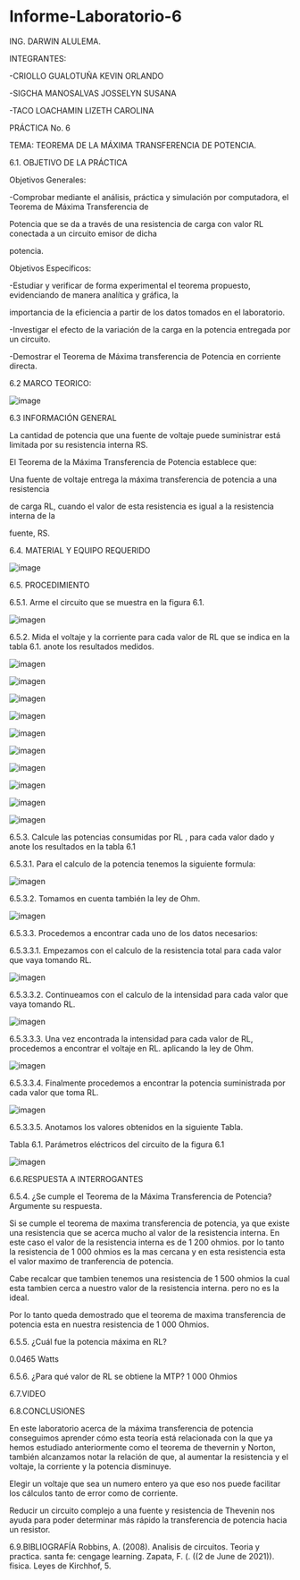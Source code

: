 # Informe-Laboratorio-6

ING. DARWIN ALULEMA.

INTEGRANTES:

-CRIOLLO GUALOTUÑA KEVIN ORLANDO

-SIGCHA MANOSALVAS JOSSELYN SUSANA

-TACO LOACHAMIN LIZETH CAROLINA

PRÁCTICA No. 6 

TEMA: TEOREMA DE LA MÁXIMA TRANSFERENCIA DE
POTENCIA. 

6.1. OBJETIVO DE LA PRÁCTICA

Objetivos Generales:


-Comprobar mediante el análisis, práctica y simulación por computadora, el Teorema de Máxima Transferencia de 

Potencia que se da a través de una resistencia de carga con valor RL conectada a un circuito emisor de dicha 

potencia.



Objetivos Específicos:

-Estudiar y verificar de forma experimental el teorema propuesto, evidenciando de manera analítica y gráfica, la

importancia de la eficiencia a partir de los datos tomados en el laboratorio. 

-Investigar el efecto de la variación de la carga en la potencia entregada por un circuito.

-Demostrar el Teorema de Máxima transferencia de Potencia en corriente directa.



6.2 MARCO TEORICO:

![image](https://user-images.githubusercontent.com/85263529/127955903-0bd34091-41ac-45ff-a073-05be04eee511.png)



6.3 INFORMACIÓN GENERAL

La cantidad de potencia que una fuente de voltaje puede suministrar está limitada por
su resistencia interna RS.

El Teorema de la Máxima Transferencia de Potencia establece que:

Una fuente de voltaje entrega la máxima transferencia de potencia a una resistencia

de carga RL, cuando el valor de esta resistencia es igual a la resistencia interna de la

fuente, RS.



6.4. MATERIAL Y EQUIPO REQUERIDO

![image](https://user-images.githubusercontent.com/85263529/127953349-bee3844d-8c80-4360-8f97-b673bd11af9f.png)



6.5. PROCEDIMIENTO

6.5.1. Arme el circuito que se muestra en la figura 6.1.

![imagen](https://user-images.githubusercontent.com/85263529/128036369-4cd5b3cd-eef6-43ba-8f2e-5fe42a6fd714.png)

6.5.2. Mida el voltaje y la corriente para cada valor de RL que se indica en la tabla 6.1. anote los resultados medidos.

![imagen](https://user-images.githubusercontent.com/85263529/128036615-5f2eba53-eb07-4f6c-b558-c3362e21602d.png)

![imagen](https://user-images.githubusercontent.com/85263529/128036641-5e5b9b9d-af1e-412a-8163-98d4dc7e997f.png)

![imagen](https://user-images.githubusercontent.com/85263529/128036670-82785b13-c758-4b43-9d4f-76c25582f40f.png)

![imagen](https://user-images.githubusercontent.com/85263529/128036698-02b41966-10b3-4bf2-aa1a-847936122668.png)

![imagen](https://user-images.githubusercontent.com/85263529/128036736-3c4a4b9d-fdee-4c18-a621-2b59c9c72b0a.png)

![imagen](https://user-images.githubusercontent.com/85263529/128036756-730510b2-c691-44f6-b1ff-2e13bfae557c.png)

![imagen](https://user-images.githubusercontent.com/85263529/128036775-3915d74b-eaa4-4796-b04a-67fc1076b824.png)

![imagen](https://user-images.githubusercontent.com/85263529/128036799-43020699-74d4-40b8-92de-ad1de4ecab69.png)

![imagen](https://user-images.githubusercontent.com/85263529/128036822-06949d87-7d20-46b1-8ca5-791b5c4eccb8.png)

![imagen](https://user-images.githubusercontent.com/85263529/128036845-2dafcf5e-39a6-4b30-9d79-7ce39ef20552.png)

6.5.3. Calcule las potencias consumidas por RL , para cada valor dado y anote los resultados en la tabla 6.1

6.5.3.1. Para el calculo de la potencia tenemos la siguiente formula:

![imagen](https://user-images.githubusercontent.com/85263529/128037038-3bbe7347-e055-4371-989a-0e626a1b5e35.png)

6.5.3.2. Tomamos en cuenta también la ley de Ohm.

![imagen](https://user-images.githubusercontent.com/85263529/128037597-5a1ba800-c6a7-4e91-b005-8e51802beba6.png)

6.5.3.3. Procedemos a encontrar cada uno de los datos necesarios:

6.5.3.3.1. Empezamos con el calculo de la resistencia total para cada valor que vaya tomando RL.

![imagen](https://user-images.githubusercontent.com/85263529/128037440-3d07518c-b594-40a7-a131-35a28fb63724.png)

6.5.3.3.2. Continueamos con el calculo de la intensidad para cada valor que vaya tomando RL.

![imagen](https://user-images.githubusercontent.com/85263529/128037892-e241f633-06d3-4f0f-b77d-3ba64555a2f4.png)

6.5.3.3.3. Una vez encontrada la intensidad para cada valor de RL, procedemos a encontrar el voltaje en RL. aplicando la ley de Ohm.

![imagen](https://user-images.githubusercontent.com/85263529/128039581-eaa9361c-3e59-4756-a913-0948e80c932a.png)

6.5.3.3.4. Finalmente procedemos a encontrar la potencia suministrada por cada valor que toma RL.

![imagen](https://user-images.githubusercontent.com/85263529/128038398-51692247-a9f8-40ee-a13c-46af8ab27827.png)

6.5.3.3.5. Anotamos los valores obtenidos en la siguiente Tabla.

Tabla 6.1. Parámetros eléctricos del circuito de la figura 6.1

![imagen](https://user-images.githubusercontent.com/85263529/128038651-9f43e9e8-8b8f-4312-bdfa-7d10938445dd.png)


6.6.RESPUESTA A INTERROGANTES

6.5.4. ¿Se cumple el Teorema de la Máxima Transferencia de Potencia? 
Argumente su respuesta.

Si se cumple el teorema de maxima transferencia de potencia, ya que existe una resistencia que se acerca mucho al valor de la resistencia interna. En este caso el valor de la resistencia interna es de  1 200 ohmios. por lo tanto la resistencia de 1 000 ohmios es la mas cercana y en esta resistencia esta el valor maximo de tranferencia de potencia.

Cabe recalcar que tambien tenemos una resistencia de 1 500 ohmios la cual esta tambien cerca a nuestro valor de la resistencia interna. pero no es la ideal. 

Por lo tanto queda demostrado que el teorema de maxima transferencia de potencia esta en nuestra resistencia de 1 000 Ohmios.


6.5.5. ¿Cuál fue la potencia máxima en RL? 

0.0465 Watts

6.5.6. ¿Para qué valor de RL se obtiene la MTP?
1 000 Ohmios

6.7.VIDEO



6.8.CONCLUSIONES

En este laboratorio acerca de la máxima transferencia de potencia conseguimos aprender cómo esta teoría está
relacionada con la que ya hemos estudiado anteriormente como el teorema de thevernin y Norton, también alcanzamos
notar la relación de que, al aumentar la resistencia y el voltaje, la corriente y la potencia disminuye.

Elegir un voltaje que sea un numero entero ya que eso nos puede facilitar los cálculos tanto de error como
de corriente.

Reducir un circuito complejo a una fuente y resistencia de Thevenin nos ayuda para poder determinar más rápido la
transferencia de potencia hacia un resistor.


6.9.BIBLIOGRAFÍA 
Robbins, A. (2008). Analisis de circuitos. Teoria y practica. santa fe: cengage learning. Zapata,
F. (. ((2 de June de 2021)). fisica. Leyes de Kirchhof, 5.


